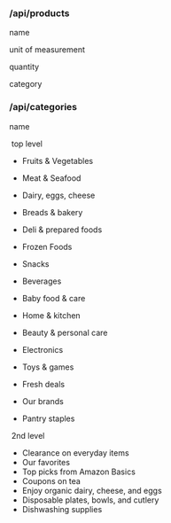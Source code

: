 ### /api/products

name

unit of measurement

quantity

category

### /api/categories

name

​	top level

- Fruits & Vegetables
- Meat & Seafood
- Dairy,  eggs, cheese
- Breads & bakery
- Deli & prepared foods

- Frozen Foods
- Snacks
- Beverages
- Baby food & care
- Home & kitchen
- Beauty & personal care
- Electronics
- Toys & games
- Fresh deals
- Our brands
- Pantry staples



​	2nd level

- Clearance on everyday items
- Our favorites
- Top picks from Amazon Basics
- Coupons on tea
- Enjoy organic dairy, cheese, and eggs
- Disposable plates, bowls, and cutlery
- Dishwashing supplies


